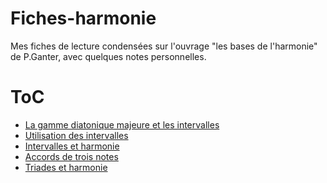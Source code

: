 # Fiches-harmonie

Mes fiches de lecture condensées sur l'ouvrage "les bases de l'harmonie" de P.Ganter,
avec quelques notes personnelles.


# ToC
- [La gamme diatonique majeure et les intervalles](01-Gamme-diatonique-majeure-et-intervalles.md)
- [Utilisation des intervalles](02-Utilisation-des-intervalles.md)
- [Intervalles et harmonie](03-Intervalles-et-harmonie.md)
- [Accords de trois notes](04-Accords-de-trois-notes.md)
- [Triades et harmonie](05-Triades-et-harmonie.md)
